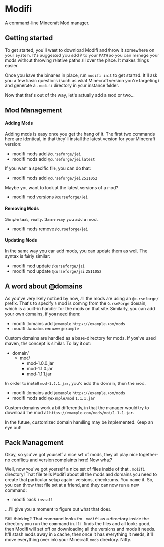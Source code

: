 # Modifi 

A command-line Minecraft Mod manager.


## Getting started
To get started, you'll want to download Modifi and throw it somewhere on your system. It's suggested you add it to your `PATH` so you can manage your mods without throwing relative paths all over the place. It makes things easier.

Once you have the binaries in place, run `modifi init` to get started. It'll ask you a few basic questions (such as what Minecraft version you're targeting) and generate a `.modifi` directory in your instance folder.

Now that that's out of the way, let's actually add a mod or two...

## Mod Management
#### Adding Mods
Adding mods is easy once you get the hang of it. The first two commands here are identical, in that they'll install the latest version for your Minecraft version:

- modifi mods add `@curseforge/jei`
- modifi mods add `@curseforge/jei` `latest`

If you want a specific file, you can do that:

- modifi mods add `@curseforge/jei` `2511052`

Maybe you want to look at the latest versions of a mod?

- modifi mod versions `@curseforge/jei`

#### Removing Mods
Simple task, really. Same way you add a mod:
- modifi mods remove `@curseforge/jei`


#### Updating Mods
In the same way you can add mods, you can update them as well. The syntax is fairly similar:

- modifi mod update `@curseforge/jei`
- modifi mod update `@curseforge/jei` `2511052`


## A word about @domains
As you've very lkely noticed by now, all the mods are using an `@curseforge/` prefix. That's to specify a mod is coming from the `CurseForge` domain, which is a built-in handler for the mods on that site. Similarly, you can add your own domains, if you need them:

- modifi domains add `@example` `https://example.com/mods`
- modifi domains remove `@example`

Custom domains are handled as a base-directory for mods. If you've used maven, the concept is similar. To lay it out:

- domain/
	- mod/
		- mod-1.0.0.jar
		- mod-1.1.0.jar
		- mod-1.1.1.jar

In order to install `mod-1.1.1.jar`, you'd add the domain, then the mod:
- modifi domains add `@example` `https://example.com/mods`
- modifi mods add `@example/mod` `1.1.1.jar`

Custom domains work a bit differently, in that the manager would try to download the mod at `https://example.com/mods/mod/1.1.1.jar`. 

In the future, customized domain handling may be implemented. Keep an eye out!

## Pack Management
Okay, so you've got yourself a nice set of mods, they all play nice together- no conflicts and version complaints here! Now what?

Well, now you've got yourself a nice set of files inside of that `.modifi` directory! That file tells Modifi about all the mods and domains you need to create that particular setup again- versions, checksums. You name it. So, you can throw that file set at a friend, and they can now run a new command:

- modifi pack `install`

...I'll give you a moment to figure out what that does.

Still thinking? That command looks for `.modifi` as a directory inside the directory you run the command in. If it finds the files and all looks good, then Modifi will set off on downloading all the versions and mods it needs. It'll stash mods away in a cache, then once it has everything it needs, it'll move everything over into your Minecraft `mods` directory. Nifty.